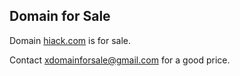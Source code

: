 ## Domain for Sale

Domain [hiack.com](http://www.hiack.com) is for sale.

Contact [xdomainforsale@gmail.com](mailto:xdomainforsale@gmail.com) for a good price.
